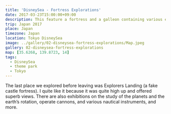 ```yaml
---
title: 'DisneySea - Fortress Explorations'
date: 2017-03-23T15:00:00+09:00
description: This feature a fortress and a galleon containing various exhibitions.
trip: Japan 2017
place: Japan
timezone: Japan
location: Tokyo DisneySea
image: ../gallery/02-disneysea-fortress-explorations/Map.jpeg
gallery: 02-disneysea-fortress-explorations
map: [35.6268, 139.8723, 14]
tags:
  - DisneySea
  - theme park
  - Tokyo
---
```


The last place we explored before leaving was Explorers Landing (a fake castle fortress). I quite like it because it was quite high up and offered superb views. There are also exhibitions on the study of the planets and the earth’s rotation, operate cannons, and various nautical instruments, and more.
